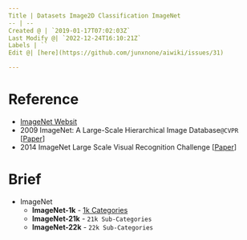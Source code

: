 ```yaml
---
Title | Datasets Image2D Classification ImageNet
-- | --
Created @ | `2019-01-17T07:02:03Z`
Last Modify @| `2022-12-24T16:10:21Z`
Labels | ``
Edit @| [here](https://github.com/junxnone/aiwiki/issues/31)

---
```

# Reference
- [ImageNet Websit](http://www.image-net.org/index)
- 2009  ImageNet: A Large-Scale Hierarchical Image Database`@CVPR` [[Paper](http://www.image-net.org/static_files/papers/imagenet_cvpr09.pdf)] 
- 2014 ImageNet Large Scale Visual Recognition Challenge [[Paper](https://arxiv.org/abs/1409.0575)]

# Brief
- ImageNet
  - **ImageNet-1k**   - [1k Categories](http://www.image-net.org/challenges/LSVRC/2017/browse-synsets)
  - **ImageNet-21k**   - `21k Sub-Categories`
  - **ImageNet-22k**   - `22k Sub-Categories`

